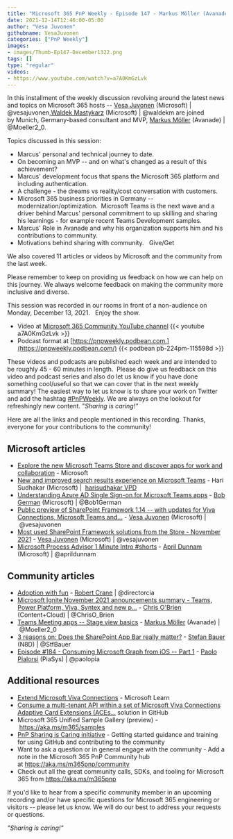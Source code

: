 ```yaml
---
title: "Microsoft 365 PnP Weekly - Episode 147 - Markus Möller (Avanade)"
date: 2021-12-14T12:46:00-05:00
author: "Vesa Juvonen"
githubname: VesaJuvonen
categories: ["PnP Weekly"]
images:
- images/Thumb-Ep147-December1322.png
tags: []
type: "regular"
videos:
- https://www.youtube.com/watch?v=a7A0KmGzLvk
---
```


In this installment of the weekly discussion revolving around the latest news and topics on Microsoft 365 hosts -- [Vesa Juvonen](http://twitter.com/vesajuvonen) (Microsoft) | @vesajuvonen,[Waldek Mastykarz](http://twitter.com/waldekm) (Microsoft) | @waldekm are joined by Munich, Germany-based consultant and MVP, [Markus Möller](http://twitter.com/Moeller2_0) (Avanade) | @Moeller2_0. 

Topics discussed in this session:

-   Marcus' personal and technical journey to date.    
-   On becoming an MVP -- and on what's changed as a result of this
    achievement?
-   Marcus' development focus that spans the Microsoft 365 platform and
    including authentication. 
-   A challenge - the dreams vs reality/cost conversation with
    customers.    
-   Microsoft 365 business priorities in Germany --
    modernization/optimization.  Microsoft Teams is the next wave and a
    driver behind Marcus' personal commitment to up skilling and sharing
    his learnings - for example recent Teams Development samples.   
-   Marcus' Role in Avanade and why his organization supports him and
    his contributions to community.  
-   Motivations behind sharing with community.   Give/Get

We also covered 11 articles or videos by Microsoft and the community from the last week.

Please remember to keep on providing us feedback on how we can help on this journey. We always welcome feedback on making the community more inclusive and diverse.

This session was recorded in our rooms in front of a non-audience on Monday, December 13, 2021.   Enjoy the show. 

-   Video at [Microsoft 365 Community YouTube
    channel](https://aka.ms/m365pnp-videos)
    {{< youtube a7A0KmGzLvk >}}
-   Podcast format
    at [https://pnpweekly.podbean.com.](https://pnpweekly.podbean.com/)
    {{< podbean pb-224pm-115598d >}}


These videos and podcasts are published each week and are intended to be
roughly 45 - 60 minutes in length.  Please do give us feedback on this
video and podcast series and also do let us know if you have done
something cool/useful so that we can cover that in the next weekly
summary! The easiest way to let us know is to share your work on Twitter
and add the
hashtag [#PnPWeekly](https://twitter.com/search?q=%23pnpweekly). We are
always on the lookout for refreshingly new content. "*Sharing is
caring!"* 

Here are all the links and people mentioned in this recording. Thanks,
everyone for your contributions to the community!

## Microsoft articles

-   [Explore the new Microsoft Teams Store and discover apps for work
    and
    collaboration](https://techcommunity.microsoft.com/t5/microsoft-teams-blog/explore-the-new-microsoft-teams-store-and-discover-apps-for-work/ba-p/3031874) -
    Microsoft
-   [New and improved search results experience on Microsoft
    Teams](https://techcommunity.microsoft.com/t5/microsoft-teams-blog/new-and-improved-search-results-experience-on-microsoft-teams/ba-p/3035064) -
    Hari Sudhakar (Microsoft) |  [harisudhakar
    VPD](https://techcommunity.microsoft.comhttps://techcommunity.microsoft.com/t5/user/viewprofilepage/user-id/1173915#profile)
-   [Understanding Azure AD Single Sign-on for Microsoft Teams
    apps](https://devblogs.microsoft.com/microsoft365dev/understanding-azure-ad-single-sign-on-for-microsoft-teams-apps/) -
    [Bob German](https://twitter.com/Bob1German) (Microsoft)
    | @Bob1German
-   [Public preview of SharePoint Framework 1.14 -- with updates for
    Viva Connections, Microsoft Teams
    and\...](https://devblogs.microsoft.com/microsoft365dev/public-preview-of-sharepoint-framework-1-14-with-updates-for-viva-connections-microsoft-teams-and-sharepoint/) -
    [Vesa Juvonen](https://twitter.com/vesajuvonen) (Microsoft)
    | @vesajuvonen
-   [Most used SharePoint Framework solutions from the Store - November
    2021](https://techcommunity.microsoft.com/t5/microsoft-sharepoint-blog/most-used-sharepoint-framework-solutions-from-the-store-november/ba-p/3034710) -
    [Vesa Juvonen](https://twitter.com/vesajuvonen) (Microsoft)
    | @vesajuvonen
-   [Microsoft Process Advisor 1 Minute Intro
    #shorts](https://www.youtube.com/watch?v=ANvZcOXFm7w) - [April
    Dunnam](https://twitter.com/aprildunnam) (Microsoft)
    | @aprildunnam


## Community articles

-   [Adoption with
    fun](https://regarding365.com/adoption-with-fun-76a8494b236d)
    - [Robert Crane](https://twitter.com/directorcia) | @directorcia
-   [Microsoft Ignite November 2021 announcements summary - Teams, Power
    Platform, Viva, Syntex and new
    p\...](https://www.sharepointnutsandbolts.com/2021/12/microsoft-ignite-november-2021-announcements.html)
    - [Chris O'Brien](https://twitter.com/ChrisO_Brien) (Content+Cloud)
    | @ChrisO_Brien
-   [Teams Meeting apps -- Stage view
    basics](https://mmsharepoint.wordpress.com/2021/12/07/teams-meeting-apps-stage-view-basics/)
    - [Markus Möller](https://twitter.com/Moeller2_0) (Avanade)
    | @Moeller2_0
-   [3 reasons on: Does the SharePoint App Bar really
    matter?](https://n8d.at/3-reasons-on-does-the-sharepoint-app-bar-really-matter) -
    [Stefan Bauer](https://twitter.com/StfBauer) (N8D) | @StfBauer
-   [Episode #184 - Consuming Microsoft Graph from iOS -- Part
    1](https://www.youtube.com/watch?v=CAE6FRW2aig) - [Paolo
    Pialorsi](https://twitter.com/PaoloPia) (PiaSys) | @paolopia

## Additional resources

-   [Extend Microsoft Viva
    Connections](https://docs.microsoft.com/learn/paths/m365-extend-viva-connections/?WT.mc_id=m365-47395-cxa) -
    Microsoft Learn
-   [Consume a multi-tenant API within a set of Microsoft Viva
    Connections Adaptive Card Extensions
    (ACEs\...](https://github.com/pnp/spfx-reference-scenarios/tree/main/samples/ace-pnp-contoso-orders)
    solution in GitHub
-   Microsoft 365 Unified Sample Gallery (preview)
    - <https://aka.ms/m365/samples> 
-   [PnP Sharing is Caring
    initiative](https://aka.ms/sharing-is-caring) - Getting started
    guidance and training for using GitHub and contributing to the
    community
-   Want to ask a question or in general engage with the community - Add
    a note in the Microsoft 365 PnP Community hub
    at <https://aka.ms/m365pnp/community>
-   Check out all the great community calls, SDKs, and tooling for
    Microsoft 365 from <https://aka.ms/m365pnp>

If you'd like to hear from a specific community member in an upcoming recording and/or have specific questions for Microsoft 365 engineering or visitors -- please let us know. We will do our best to address your requests or questions.

*"Sharing is caring!"*
